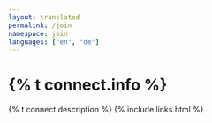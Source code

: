 ```yaml
---
layout: translated
permalink: /join
namespace: join
languages: ["en", "de"]
---
```

# {% t connect.info %}
{% t connect.description %}
{% include links.html %}
